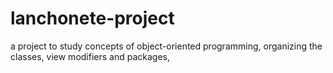 # lanchonete-project
a project to study concepts of object-oriented programming, organizing the classes, view modifiers and packages, 
